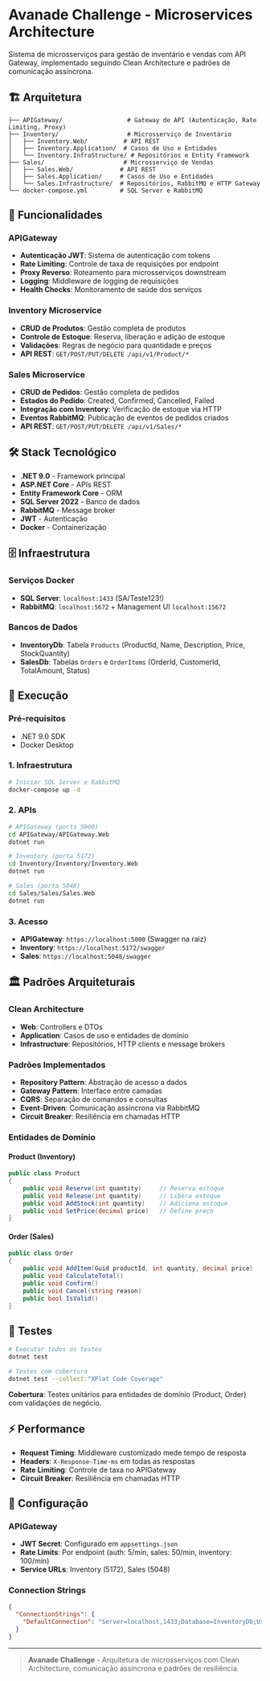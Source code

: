 ﻿# Avanade Challenge - Microservices Architecture

Sistema de microsserviços para gestão de inventário e vendas com API Gateway, implementado seguindo Clean Architecture e padrões de comunicação assíncrona.

## 🏗️ Arquitetura

```
├── APIGateway/                  # Gateway de API (Autenticação, Rate Limiting, Proxy)
├── Inventory/                   # Microsserviço de Inventário
│   ├── Inventory.Web/          # API REST
│   ├── Inventory.Application/  # Casos de Uso e Entidades
│   └── Inventory.InfraStructure/ # Repositórios e Entity Framework
├── Sales/                      # Microsserviço de Vendas
│   ├── Sales.Web/             # API REST
│   ├── Sales.Application/     # Casos de Uso e Entidades
│   └── Sales.Infrastructure/  # Repositórios, RabbitMQ e HTTP Gateway
└── docker-compose.yml         # SQL Server e RabbitMQ
```

## 🚀 Funcionalidades

### APIGateway
- **Autenticação JWT**: Sistema de autenticação com tokens
- **Rate Limiting**: Controle de taxa de requisições por endpoint
- **Proxy Reverso**: Roteamento para microsserviços downstream
- **Logging**: Middleware de logging de requisições
- **Health Checks**: Monitoramento de saúde dos serviços

### Inventory Microservice
- **CRUD de Produtos**: Gestão completa de produtos
- **Controle de Estoque**: Reserva, liberação e adição de estoque
- **Validações**: Regras de negócio para quantidade e preços
- **API REST**: `GET/POST/PUT/DELETE /api/v1/Product/*`

### Sales Microservice
- **CRUD de Pedidos**: Gestão completa de pedidos
- **Estados do Pedido**: Created, Confirmed, Cancelled, Failed
- **Integração com Inventory**: Verificação de estoque via HTTP
- **Eventos RabbitMQ**: Publicação de eventos de pedidos criados
- **API REST**: `GET/POST/PUT/DELETE /api/v1/Sales/*`

## 🛠️ Stack Tecnológico

- **.NET 9.0** - Framework principal
- **ASP.NET Core** - APIs REST
- **Entity Framework Core** - ORM
- **SQL Server 2022** - Banco de dados
- **RabbitMQ** - Message broker
- **JWT** - Autenticação
- **Docker** - Containerização

## 🗄️ Infraestrutura

### Serviços Docker
- **SQL Server**: `localhost:1433` (SA/Teste123!)
- **RabbitMQ**: `localhost:5672` + Management UI `localhost:15672`

### Bancos de Dados
- **InventoryDb**: Tabela `Products` (ProductId, Name, Description, Price, StockQuantity)
- **SalesDb**: Tabelas `Orders` e `OrderItems` (OrderId, CustomerId, TotalAmount, Status)

## 🚀 Execução

### Pré-requisitos
- .NET 9.0 SDK
- Docker Desktop

### 1. Infraestrutura
```bash
# Iniciar SQL Server e RabbitMQ
docker-compose up -d
```

### 2. APIs
```bash
# APIGateway (porta 5000)
cd APIGateway/APIGateway.Web
dotnet run

# Inventory (porta 5172)
cd Inventory/Inventory/Inventory.Web
dotnet run

# Sales (porta 5048)
cd Sales/Sales/Sales.Web
dotnet run
```

### 3. Acesso
- **APIGateway**: `https://localhost:5000` (Swagger na raiz)
- **Inventory**: `https://localhost:5172/swagger`
- **Sales**: `https://localhost:5048/swagger`

## 🏛️ Padrões Arquiteturais

### Clean Architecture
- **Web**: Controllers e DTOs
- **Application**: Casos de uso e entidades de domínio
- **Infrastructure**: Repositórios, HTTP clients e message brokers

### Padrões Implementados
- **Repository Pattern**: Abstração de acesso a dados
- **Gateway Pattern**: Interface entre camadas
- **CQRS**: Separação de comandos e consultas
- **Event-Driven**: Comunicação assíncrona via RabbitMQ
- **Circuit Breaker**: Resiliência em chamadas HTTP

### Entidades de Domínio

#### Product (Inventory)
```csharp
public class Product
{
    public void Reserve(int quantity)     // Reserva estoque
    public void Release(int quantity)     // Libera estoque
    public void AddStock(int quantity)    // Adiciona estoque
    public void SetPrice(decimal price)   // Define preço
}
```

#### Order (Sales)
```csharp
public class Order
{
    public void AddItem(Guid productId, int quantity, decimal price)
    public void CalculateTotal()
    public void Confirm()
    public void Cancel(string reason)
    public bool IsValid()
}
```

## 🧪 Testes

```bash
# Executar todos os testes
dotnet test

# Testes com cobertura
dotnet test --collect:"XPlat Code Coverage"
```

**Cobertura**: Testes unitários para entidades de domínio (Product, Order) com validações de negócio.

## ⚡ Performance

- **Request Timing**: Middleware customizado mede tempo de resposta
- **Headers**: `X-Response-Time-ms` em todas as respostas
- **Rate Limiting**: Controle de taxa no APIGateway
- **Circuit Breaker**: Resiliência em chamadas HTTP

## 🔧 Configuração

### APIGateway
- **JWT Secret**: Configurado em `appsettings.json`
- **Rate Limits**: Por endpoint (auth: 5/min, sales: 50/min, inventory: 100/min)
- **Service URLs**: Inventory (5172), Sales (5048)

### Connection Strings
```json
{
  "ConnectionStrings": {
    "DefaultConnection": "Server=localhost,1433;Database=InventoryDb;User Id=SA;Password=Teste123!;TrustServerCertificate=true;"
  }
}
```

---

> **Avanade Challenge** - Arquitetura de microsserviços com Clean Architecture, comunicação assíncrona e padrões de resiliência.


